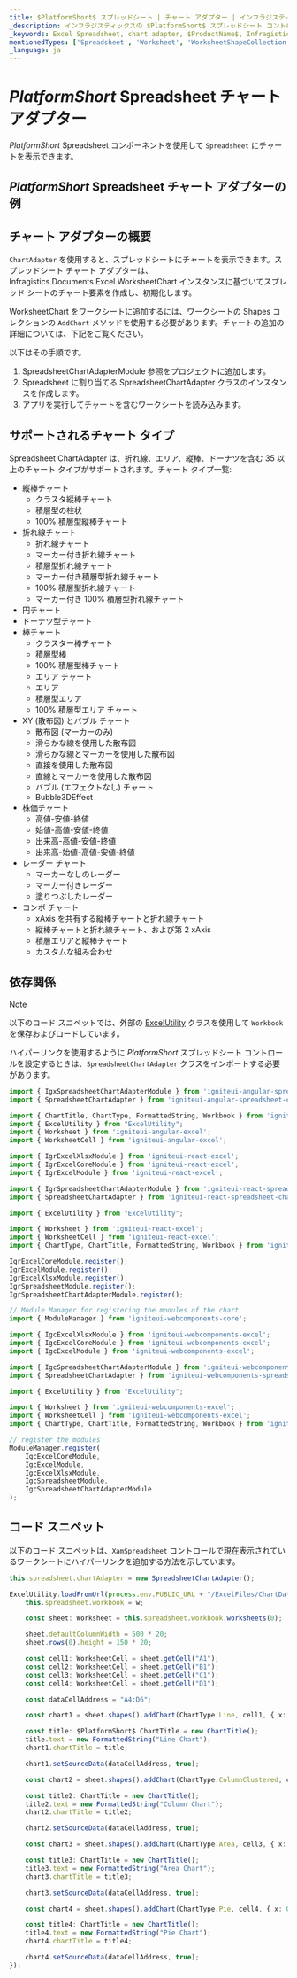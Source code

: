 ```yaml
---
title: $PlatformShort$ スプレッドシート | チャート アダプター | インフラジスティックス
_description: インフラジスティックスの $PlatformShort$ スプレッドシート コントロールに縦棒、折れ線、エリアなどのチャートを表示します。$ProductName$ スプレッドシートにチャートを統合する方法について説明します。
_keywords: Excel Spreadsheet, chart adapter, $ProductName$, Infragistics, Excel スプレッドシート、チャート アダプター, インフラジスティックス
mentionedTypes: ['Spreadsheet', 'Worksheet', 'WorksheetShapeCollection', 'WorksheetChart']
_language: ja
---
```

# $PlatformShort$ Spreadsheet チャート アダプター

$PlatformShort$ Spreadsheet コンポーネントを使用して `Spreadsheet` にチャートを表示できます。

## $PlatformShort$ Spreadsheet チャート アダプターの例


<code-view style="height: 500px"
           data-demos-base-url="{environment:dvDemosBaseUrl}"
           iframe-src="{environment:dvDemosBaseUrl}/excel/spreadsheet-adapter-chart"
           alt="$PlatformShort$ Spreadsheet チャート アダプターの例"
           github-src="excel/spreadsheet/adapter-chart">
</code-view>

<div class="divider--half"></div>

## チャート アダプターの概要

`ChartAdapter` を使用すると、スプレッドシートにチャートを表示できます。スプレッドシート チャート アダプターは、Infragistics.Documents.Excel.WorksheetChart インスタンスに基づいてスプレッド シートのチャート要素を作成し、初期化します。

WorksheetChart をワークシートに追加するには、ワークシートの Shapes コレクションの `AddChart` メソッドを使用する必要があります。チャートの追加の詳細については、下記をご覧ください。

以下はその手順です。

1. SpreadsheetChartAdapterModule 参照をプロジェクトに追加します。
2. Spreadsheet に割り当てる SpreadsheetChartAdapter クラスのインスタンスを作成します。
3. アプリを実行してチャートを含むワークシートを読み込みます。

## サポートされるチャート タイプ

Spreadsheet ChartAdapter は、折れ線、エリア、縦棒、ドーナツを含む 35 以上のチャート タイプがサポートされます。チャート タイプ一覧:

* 縦棒チャート
  * クラスタ縦棒チャート
  * 積層型の柱状
  * 100% 積層型縦棒チャート
* 折れ線チャート
  * 折れ線チャート
  * マーカー付き折れ線チャート
  * 積層型折れ線チャート
  * マーカー付き積層型折れ線チャート
  * 100% 積層型折れ線チャート
  * マーカー付き 100% 積層型折れ線チャート
* 円チャート
* ドーナツ型チャート
* 棒チャート
    * クラスター棒チャート
    * 積層型棒
    * 100% 積層型棒チャート
    * エリア チャート
    * エリア
    * 積層型エリア
    * 100% 積層型エリア チャート
* XY (散布図) とバブル チャート
    * 散布図 (マーカーのみ)
    * 滑らかな線を使用した散布図
    * 滑らかな線とマーカーを使用した散布図
    * 直接を使用した散布図
    * 直線とマーカーを使用した散布図
    * バブル (エフェクトなし) チャート
    * Bubble3DEffect
* 株価チャート
    * 高値-安値-終値
    * 始値-高値-安値-終値
    * 出来高-高値-安値-終値
    * 出来高-始値-高値-安値-終値
* レーダー チャート
    * マーカーなしのレーダー
    * マーカー付きレーダー
    * 塗りつぶしたレーダー
* コンボ チャート
    * xAxis を共有する縦棒チャートと折れ線チャート
    * 縦棒チャートと折れ線チャート、および第 2 xAxis
    * 積層エリアと縦棒チャート
    * カスタムな組み合わせ

## 依存関係

> [!NOTE]
>
> 以下のコード スニペットでは、外部の [ExcelUtility](excel-utility.md) クラスを使用して `Workbook` を保存およびロードしています。

ハイパーリンクを使用するように $PlatformShort$ スプレッドシート コントロールを設定するときは、`SpreadsheetChartAdapter` クラスをインポートする必要があります。

```ts
import { IgxSpreadsheetChartAdapterModule } from 'igniteui-angular-spreadsheet-chart-adapter';
import { SpreadsheetChartAdapter } from 'igniteui-angular-spreadsheet-chart-adapter';

import { ChartTitle, ChartType, FormattedString, Workbook } from 'igniteui-angular-excel';
import { ExcelUtility } from "ExcelUtility";
import { Worksheet } from 'igniteui-angular-excel';
import { WorksheetCell } from 'igniteui-angular-excel';
```

```ts
import { IgrExcelXlsxModule } from 'igniteui-react-excel';
import { IgrExcelCoreModule } from 'igniteui-react-excel';
import { IgrExcelModule } from 'igniteui-react-excel';

import { IgrSpreadsheetChartAdapterModule } from 'igniteui-react-spreadsheet-chart-adapter';
import { SpreadsheetChartAdapter } from 'igniteui-react-spreadsheet-chart-adapter';

import { ExcelUtility } from "ExcelUtility";

import { Worksheet } from 'igniteui-react-excel';
import { WorksheetCell } from 'igniteui-react-excel';
import { ChartType, ChartTitle, FormattedString, Workbook } from 'igniteui-react-excel';

IgrExcelCoreModule.register();
IgrExcelModule.register();
IgrExcelXlsxModule.register();
IgrSpreadsheetModule.register();
IgrSpreadsheetChartAdapterModule.register();
```

```ts
// Module Manager for registering the modules of the chart
import { ModuleManager } from 'igniteui-webcomponents-core';

import { IgcExcelXlsxModule } from 'igniteui-webcomponents-excel';
import { IgcExcelCoreModule } from 'igniteui-webcomponents-excel';
import { IgcExcelModule } from 'igniteui-webcomponents-excel';

import { IgcSpreadsheetChartAdapterModule } from 'igniteui-webcomponents-spreadsheet-chart-adapter';
import { SpreadsheetChartAdapter } from 'igniteui-webcomponents-spreadsheet-chart-adapter';

import { ExcelUtility } from "ExcelUtility";

import { Worksheet } from 'igniteui-webcomponents-excel';
import { WorksheetCell } from 'igniteui-webcomponents-excel';
import { ChartType, ChartTitle, FormattedString, Workbook } from 'igniteui-webcomponents-excel';

// register the modules
ModuleManager.register(
    IgcExcelCoreModule,
    IgcExcelModule,
    IgcExcelXlsxModule,
    IgcSpreadsheetModule,
    IgcSpreadsheetChartAdapterModule
);
```

## コード スニペット

以下のコード スニペットは、`XamSpreadsheet` コントロールで現在表示されているワークシートにハイパーリンクを追加する方法を示しています。

```typescript
this.spreadsheet.chartAdapter = new SpreadsheetChartAdapter();

ExcelUtility.loadFromUrl(process.env.PUBLIC_URL + "/ExcelFiles/ChartData.xlsx").then((w) => {
    this.spreadsheet.workbook = w;

    const sheet: Worksheet = this.spreadsheet.workbook.worksheets(0);

    sheet.defaultColumnWidth = 500 * 20;
    sheet.rows(0).height = 150 * 20;

    const cell1: WorksheetCell = sheet.getCell("A1");
    const cell2: WorksheetCell = sheet.getCell("B1");
    const cell3: WorksheetCell = sheet.getCell("C1");
    const cell4: WorksheetCell = sheet.getCell("D1");

    const dataCellAddress = "A4:D6";

    const chart1 = sheet.shapes().addChart(ChartType.Line, cell1, { x: 0, y: 0 }, cell1, { x: 100, y: 100 });

    const title: $PlatformShort$ ChartTitle = new ChartTitle();
    title.text = new FormattedString("Line Chart");
    chart1.chartTitle = title;

    chart1.setSourceData(dataCellAddress, true);

    const chart2 = sheet.shapes().addChart(ChartType.ColumnClustered, cell2, { x: 0, y: 0 }, cell2, { x: 100, y: 100 });

    const title2: ChartTitle = new ChartTitle();
    title2.text = new FormattedString("Column Chart");
    chart2.chartTitle = title2;

    chart2.setSourceData(dataCellAddress, true);

    const chart3 = sheet.shapes().addChart(ChartType.Area, cell3, { x: 0, y: 0 }, cell3, { x: 100, y: 100 });

    const title3: ChartTitle = new ChartTitle();
    title3.text = new FormattedString("Area Chart");
    chart3.chartTitle = title3;

    chart3.setSourceData(dataCellAddress, true);

    const chart4 = sheet.shapes().addChart(ChartType.Pie, cell4, { x: 0, y: 0 }, cell4, { x: 100, y: 100 });

    const title4: ChartTitle = new ChartTitle();
    title4.text = new FormattedString("Pie Chart");
    chart4.chartTitle = title4;

    chart4.setSourceData(dataCellAddress, true);
});
```